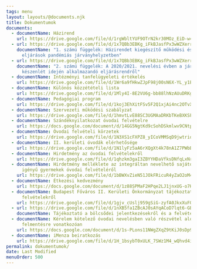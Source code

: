 ```yaml
---
tags: menu
layout: layouts/@documents.njk
title: Dokumentumok
documents:
  - documentName: Házirend
    url: https://drive.google.com/file/d/1rgWbltYUF9OTrN2kr30MOz_EiD-w4y4O/view?usp=sharing
  - url: https://drive.google.com/file/d/1x7QBb3EBKg_iFkBJasfPx3wWZXerrGFj/view?usp=sharing
    documentName: "1. számú függelék: Házirendet kiegészítő működési és egészségügyi
      eljárások pandémiás járványhelyzetben"
  - url: https://drive.google.com/file/d/1x7QBb3EBKg_iFkBJasfPx3wWZXerrGFj/view?usp=sharing
    documentName: "2. számú függelék: A 2020/2021. nevelési évben a járványügyi
      készenlét idején alkalmazandó eljárásrendről"
  - documentName: Intézményi tanfelügyeleti értékelés
    url: https://drive.google.com/file/d/1Wr6a9fHkwZJpF98j00sN6X-YL_y1EtLk/view?usp=sharing
  - documentName: Különös közzétételi lista
    url: https://drive.google.com/file/d/1Mly4I-8E2VU6g-bb88lhNzAUuDRKg9k5/view?usp=sharing
  - documentName: Pedagógiai program
    url: https://drive.google.com/file/d/1koj3EhXitFSv5F2Q1xjAi4nc2OTvXdUk/view?usp=sharing
  - documentName: Szervezeti működési szabályzat
    url: https://drive.google.com/file/d/1hmvtLvE88SC3UGMAaDRKbTKeBXKSFnP3/view?usp=sharing
  - documentName: Szándéknyilatkozat óvodai felvételre
    url: https://docs.google.com/document/d/14GG5NgtKd9cSohDSkmlwv9CNtpBTw54s/edit?usp=share_link&ouid=116175482746977777439&rtpof=true&sd=true
  - documentName: Óvodai felvételi körzetek
    url: https://drive.google.com/file/d/1N3XS1cFXPZ8_yICoVMMSqD9jwtriqfcG/view?usp=share_link
  - documentName: II. kerületi óvodák elérhetősége
    url: https://drive.google.com/file/d/1N1lyFz5aA6rXQgXt4k78nA1Z7PWbB8vk/view?usp=share_link
  - documentName: Hirdetmény az óvodai felvételekről
    url: https://drive.google.com/file/d/1qhzkm3gaI3ZBYYHDaVfksDNfqLxNrPSi/view?usp=share_link
  - documentName: Hirdetmény melléklete az integráltan nevelhető sajátos nevelési
      igényű gyermekek óvodai felvételéről
    url: https://drive.google.com/file/d/1bBWXvZieN51JOkFRicuR4yZaO2oM4rHi/view?usp=sharing
  - documentName: Étkezési kedvezmény
    url: https://docs.google.com/document/d/1z88SPMaF2HPqe2LJ1jnxUG-o7HySGThVaTGTfujnuvw/edit?usp=sharing
  - documentName: Budapest Főváros II. Kerületi Önkormányzat tájékoztató az óvodai
      felvételekről
    url: https://drive.google.com/file/d/1gjv_cUslj959gSiG-zyfA0JkxXuFQHNd/view?usp=share_link
  - url: https://drive.google.com/file/d/1nXB5fa1ZBcAJ0sAYqACoD7lqt6-GBuGZ/view?usp=share_link
    documentName: Tájékoztató a bölcsődei jelentkezésekről és a felvételi eljárásról
  - documentName: Kérelem kötelező óvodai nevelésben való részvétel alóli
      felmentésre vonatkozóan
    url: https://docs.google.com/document/d/1s-PLons11NWgZXqZ9tKiJ0sDp9N9EXgT/edit?usp=share_link&ouid=116175482746977777439&rtpof=true&sd=true
  - documentName: iMenza beiratkozás
    url: https://drive.google.com/file/d/1H_1bsybT0xULK_7SWz1M4_wQhvd4i8T2/view?usp=share_link
permalink: dokumentumok/
date: Last Modified
menuOrder: 500
---
```

